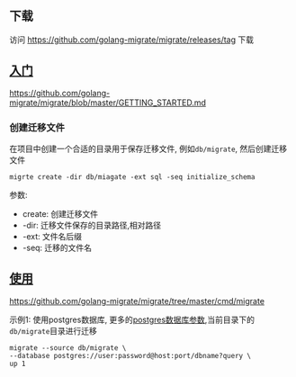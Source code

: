 ## 下载

访问 https://github.com/golang-migrate/migrate/releases/tag 下载

## [入门](https://github.com/golang-migrate/migrate/blob/master/GETTING_STARTED.md)

https://github.com/golang-migrate/migrate/blob/master/GETTING_STARTED.md

### 创建迁移文件

在项目中创建一个合适的目录用于保存迁移文件, 例如`db/migrate`, 然后创建迁移文件

```shell
migrte create -dir db/miagate -ext sql -seq initialize_schema
```
参数:
- create: 创建迁移文件
- -dir: 迁移文件保存的目录路径,相对路径
- -ext: 文件名后缀
- -seq:  迁移的文件名
## [使用](https://github.com/golang-migrate/migrate/tree/master/cmd/migrate)

https://github.com/golang-migrate/migrate/tree/master/cmd/migrate

示例1:
使用postgres数据库, 更多的[postgres数据库参数](https://github.com/golang-migrate/migrate/tree/master/database/postgres),当前目录下的`db/migrate`目录进行迁移

```
migrate --source db/migrate \
--database postgres://user:password@host:port/dbname?query \
up 1
```